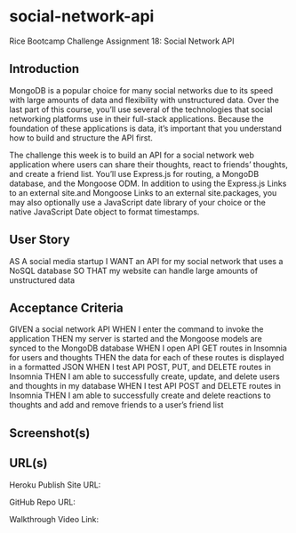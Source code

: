 # social-network-api
Rice Bootcamp Challenge Assignment 18: Social Network API

## Introduction

MongoDB is a popular choice for many social networks due to its speed with large amounts of data and flexibility with unstructured data. Over the last part of this 
course, you’ll use several of the technologies that social networking platforms use in their full-stack applications. Because the foundation of these applications is 
data, it’s important that you understand how to build and structure the API first.

The challenge this week is to build an API for a social network web application where users can share their thoughts, react to friends’ thoughts, and create a friend 
list. You’ll use Express.js for routing, a MongoDB database, and the Mongoose ODM. In addition to using the Express.js Links to an external site.and Mongoose Links to 
an external site.packages, you may also optionally use a JavaScript date library of your choice or the native JavaScript Date object to format timestamps.

## User Story

AS A social media startup
I WANT an API for my social network that uses a NoSQL database
SO THAT my website can handle large amounts of unstructured data

## Acceptance Criteria

GIVEN a social network API
WHEN I enter the command to invoke the application
THEN my server is started and the Mongoose models are synced to the MongoDB database
WHEN I open API GET routes in Insomnia for users and thoughts
THEN the data for each of these routes is displayed in a formatted JSON
WHEN I test API POST, PUT, and DELETE routes in Insomnia
THEN I am able to successfully create, update, and delete users and thoughts in my database
WHEN I test API POST and DELETE routes in Insomnia
THEN I am able to successfully create and delete reactions to thoughts and add and remove friends to a user’s friend list

## Screenshot(s)

## URL(s)

Heroku Publish Site URL:

GitHub Repo URL:

Walkthrough Video Link:
